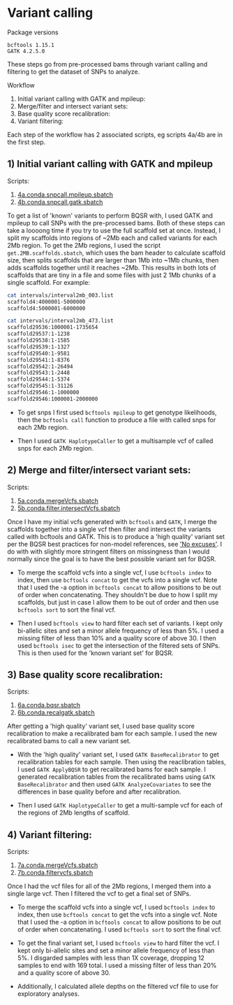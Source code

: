 # Variant calling
Package versions
```
bcftools 1.15.1
GATK 4.2.5.0
```

These steps go from pre-processed bams through variant calling and filtering to get the dataset of SNPs to analyze. 

Workflow
1. Initial variant calling with GATK and mpileup: 
2. Merge/filter and intersect variant sets:
3. Base quality score recalibration:
4. Variant filtering:

Each step of the workflow has 2 associated scripts, eg scripts 4a/4b are in the first step.

## 1) Initial variant calling with GATK and mpileup

Scripts: 
  1) [4a.conda.snpcall.mpileup.sbatch](https://github.com/mcaitlinv/cawa-breeding/blob/main/02_variantcalling/scripts/4a.conda.snpcall.mpileup.sbatch)
  2) [4b.conda.snpcall.gatk.sbatch](https://github.com/mcaitlinv/cawa-breeding/blob/main/02_variantcalling/scripts/4b.conda.snpcall.gatk.sbatch)

To get a list of 'known' variants to perform BQSR with, I used GATK and mpileup to call SNPs with the pre-processed bams. Both of these steps can take a loooong time if you try to use the full scaffold set at once. 
Instead, I split my scaffolds into regions of ~2Mb each and called variants for each 2Mb region. To get the 2Mb regions, I used the script `get.2MB.scaffolds.sbatch`, which uses the bam header to calculate scaffold size, then splits scaffolds that are larger than 1Mb into ~1Mb chunks, then adds scaffolds together until it reaches ~2Mb. This results in both lots of scaffolds that are tiny in a file and some files with just 2 1Mb chunks of a single scaffold. For example:

```bash
cat intervals/interval2mb_003.list
scaffold4:4000001-5000000
scaffold4:5000001-6000000

cat intervals/interval2mb_473.list
scaffold29536:1000001-1735654
scaffold29537:1-1238
scaffold29538:1-1585
scaffold29539:1-1327
scaffold29540:1-9581
scaffold29541:1-8376
scaffold29542:1-26494
scaffold29543:1-2448
scaffold29544:1-5374
scaffold29545:1-31126
scaffold29546:1-1000000
scaffold29546:1000001-2000000

```
  
  - To get snps I first used `bcftools mpileup` to get genotype likelihoods, then the `bcftools call` function to produce a file with called snps for each 2Mb region.
  
  - Then I used `GATK HaplotypeCaller` to get a multisample vcf of called snps for each 2Mb region.
  
## 2) Merge and filter/intersect variant sets:

Scripts: 
  1) [5a.conda.mergeVcfs.sbatch](https://github.com/mcaitlinv/cawa-breeding/blob/main/02_variantcalling/scripts/5a.conda.mergeVcfs.sbatch)
  2) [5b.conda.filter.intersectVcfs.sbatch](https://github.com/mcaitlinv/cawa-breeding/blob/main/02_variantcalling/scripts/5b.conda.filter.intersectVcfs.sbatch)

Once I have my initial vcfs generated with `bcftools` and `GATK`, I merge the scaffolds together into a single vcf then filter and intersect the variants called with bcftools and GATK. This is to produce a 'high quality' variant set per the BQSR best practices for non-model references, see ['No excuses'](https://gatk.broadinstitute.org/hc/en-us/articles/360035890531-Base-Quality-Score-Recalibration-BQSR-). I do with with slightly more stringent filters on missingness than I would normally since the goal is to have the best possible variant set for BQSR.

  - To merge the scaffold vcfs into a single vcf, I use `bcftools index` to index, then use `bcftools concat` to get the vcfs into a single vcf. Note that I used the -a option in `bcftools concat` to allow positions to be out of order when concatenating. They shouldn't be due to how I split my scaffolds, but just in case I allow them to be out of order and then use `bcftools sort` to sort the final vcf.
  
  - Then I used `bcftools view` to hard filter each set of variants. I kept only bi-allelic sites and set a minor allele frequency of less than 5%. I used a missing filter of less than 10% and a quality score of above 30. I then used `bcftools isec` to get the intersection of the filtered sets of SNPs. This is then used for the 'known variant set' for BQSR.

## 3) Base quality score recalibration:

Scripts: 
  1) [6a.conda.bqsr.sbatch](https://github.com/mcaitlinv/cawa-breeding/blob/main/02_variantcalling/scripts/6a.conda.bqsr.sbatch)
  2) [6b.conda.recalgatk.sbatch](https://github.com/mcaitlinv/cawa-breeding/blob/main/02_variantcalling/scripts/6b.conda.recalgatk.sbatch)

After getting a 'high quality' variant set, I used base quality score recalibration to make a recalibrated bam for each sample. I used the new recalibrated bams to call a new variant set. 

  - With the 'high quality' variant set, I used `GATK BaseRecalibrator` to get recalibration tables for each sample. Then using the reaclibration tables, I used `GATK ApplyBQSR` to get recalibrated bams for each sample. I generated recalibration tables from the recalibrated bams using `GATK BaseRecalibrator` and then used `GATK AnalyzeCovariates` to see the differences in base quality before and after recalibration. 
  
  - Then I used `GATK HaplotypeCaller` to get a multi-sample vcf for each of the regions of 2Mb lengths of scaffold.

## 4) Variant filtering:

Scripts: 
  1) [7a.conda.mergeVcfs.sbatch](https://github.com/mcaitlinv/cawa-breeding/blob/main/02_variantcalling/scripts/7a.conda.mergeVcfs.sbatch)
  2) [7b.conda.filtervcfs.sbatch](https://github.com/mcaitlinv/cawa-breeding/blob/main/02_variantcalling/scripts/7b.conda.filtervcfs.sbatch)

Once I had the vcf files for all of the 2Mb regions, I merged them into a single large vcf. Then I filtered the vcf to get a final set of SNPs.

  -  To merge the scaffold vcfs into a single vcf, I used `bcftools index` to index, then use `bcftools concat` to get the vcfs into a single vcf. Note that I used the -a option in `bcftools concat` to allow positions to be out of order when concatenating. I used `bcftools sort` to sort the final vcf.
  
  -  To get the final variant set, I used `bcftools view` to hard filter the vcf. I kept only bi-allelic sites and set a minor allele frequency of less than 5%. I disgarded samples with less than 1X coverage, dropping 12 samples to end with 169 total. I used a missing filter of less than 20% and a quality score of above 30.

  - Additionally, I calculated allele depths on the filtered vcf file to use for exploratory analyses.

